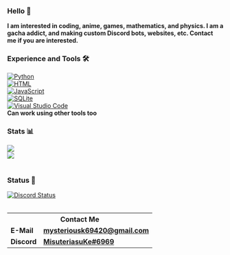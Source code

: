 <div class="center">
<h3 class="center">Hello 👋</h3>
<span class="center"><b>I am interested in coding, anime, games, mathematics, and physics. I am a gacha addict, and making custom Discord bots, websites, etc. Contact me if you are interested.</b></span>
<br>
<h3 class="center">Experience and Tools 🛠️</h3>
<a href="https://python.org"><img alt="Python" src="https://img.shields.io/badge/Python-3776ab?style=for-the-badge&logo=python&logoColor=white" class="center"></a>
<br>
<a href="https://en.m.wikipedia.org/wiki/HTML"><img alt="HTML" src="https://img.shields.io/badge/html5-%23E34F26.svg?&style=for-the-badge&logo=html5&logoColor=white"></a>
<br>
<a href="https://en.m.wikipedia.org/wiki/JavaScript"><img alt="JavaScript" src="https://img.shields.io/badge/javascript-%23323330.svg?&style=for-the-badge&logo=javascript&logoColor=%23F7DF1E">
<br>
<a href="https://sqlite.org"><img alt="SQLite" src="https://img.shields.io/badge/SQLite-47a248?style=for-the-badge&logo=sqlite&logoColor=white" class="center"></a>
<br>
<a href="https://code.visualstudio.com"><img alt="Visual Studio Code" src="https://img.shields.io/badge/VS%20Code-007acc?style=for-the-badge&logo=visual-studio-code&logoColor=white" class="center"></a>
<br>
<b>Can work using other tools too</b>
<h3 class="center">Stats 📊</h3>
<a href="https://github.com/MysteriousK69?tab=repositories"><img src="https://github-readme-stats.vercel.app/api?username=mysteriousk69&show_icons=true&count_private=false&theme=radical" class="center"></a>
<br>
<a href="https://github.com/mysteriousk69?tab=repositories"><img src="https://github-readme-stats.vercel.app/api/top-langs/?username=mysteriousk69&show_icons=true&count_private=false&theme=radical" class="center"></a>
<br>
<br>
<h3 class="center">Status 📄</h3>
<a href="https://discord.com/users/840123998767022110"><img alt="Discord Status" src="https://discord.c99.nl/widget/theme-1/840123998767022110.png"></a>
<br>
<br>
<table>
<tr><th colspan="2"><b>Contact Me</b></th></tr>
<tr><td><b>E-Mail</b></td><td><b><a href="mailto:mysteriousk69420@gmail.com">mysteriousk69420@gmail.com</a></b></td></tr>
<tr><td><b>Discord</b></td><td><b><a href="https://discord.com/users/840123998767022110">MisuteriasuKe#6969</a></b></td></tr>
</table>
</div>
